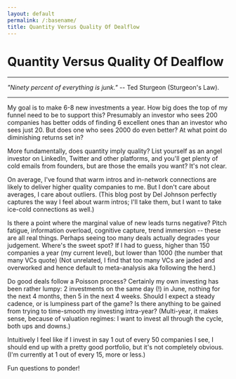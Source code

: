 ```yaml
---
layout: default
permalink: /:basename/
title: Quantity Versus Quality Of Dealflow
---
```


# Quantity Versus Quality Of Dealflow

----
*"Ninety percent of everything is junk."* -- Ted Sturgeon (Sturgeon's Law).

----

My goal is to make 6-8 new investments a year.  How big does the top of my funnel need to be to support this?  Presumably an investor who sees 200 companies has better odds of finding 6 excellent ones than an investor who sees just 20.  But does one who sees 2000 do even better?  At what point do diminishing returns set in?  

More fundamentally, does quantity imply quality?  List yourself as an angel investor on LinkedIn, Twitter and other platforms, and you'll get plenty of cold emails from founders, but are those the emails you want?  It's not clear.

On average, I've found that warm intros and in-network connections are likely to deliver higher quality companies to me.  But I don't care about averages, I care about outliers.  (This blog post by Del Johnson perfectly captures the way I feel about warm intros; I'll take them, but I want to take ice-cold connections as well.)

Is there a point where the marginal value of new leads turns negative?  Pitch fatigue, information overload, cognitive capture, trend immersion -- these are all real things.   Perhaps seeing too many deals actually degrades your judgement.  Where's the sweet spot?  If I had to guess, higher than 150 companies a year (my current level), but lower than 1000 (the number that many VCs quote) (Not unrelated, I find that too many VCs are jaded and overworked and hence default to meta-analysis aka following the herd.)

Do good deals follow a Poisson process?  Certainly my own investing has been rather lumpy: 2 investments on the same day (!) in June, nothing for the next 4 months, then 5 in the next 4 weeks.  Should I expect a steady cadence, or is lumpiness part of the game?  Is there anything to be gained from trying to time-smooth my investing intra-year?  (Multi-year, it makes sense, because of valuation regimes: I want to invest all through the cycle, both ups and downs.)

Intuitively I feel like if I invest in say 1 out of every 50 companies I see, I should end up with a pretty good portfolio, but it's not completely obvious.  (I'm currently at 1 out of every 15, more or less.)  

Fun questions to ponder!

<br/>
<br/>